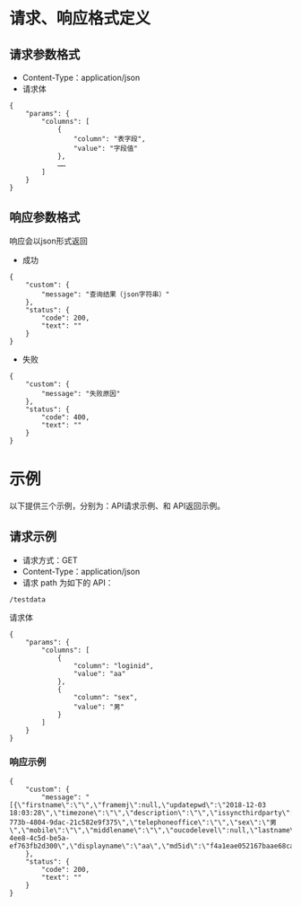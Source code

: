 # 请求、响应格式定义
## 请求参数格式
- Content-Type：application/json
- 请求体
```
{
    "params": {
        "columns": [
            {
                "column": "表字段", 
                "value": "字段值"
            },
            ……
        ]
    }
}
```


## 响应参数格式
响应会以json形式返回
- 成功
```
{
    "custom": {
        "message": "查询结果（json字符串）"
    },
    "status": {
        "code": 200,
        "text": ""
    }
}
```

- 失败
```
{
    "custom": {
        "message": "失败原因"
    },
    "status": {
        "code": 400,
        "text": ""
    }
}
```

# 示例
以下提供三个示例，分别为：API请求示例、和 API返回示例。
## 请求示例
- 请求方式：GET
- Content-Type：application/json
- 请求 path 为如下的 API：
```
/testdata
```
请求体
```
{
    "params": {
        "columns": [
            {
                "column": "loginid",
                "value": "aa"
            },
            {
                "column": "sex",
                "value": "男"
            }
        ]
    }
}
```

### 响应示例
```
{
    "custom": {
        "message": "[{\"firstname\":\"\",\"framemj\":null,\"updatepwd\":\"2018-12-03 18:03:28\",\"timezone\":\"\",\"description\":\"\",\"issyncthirdparty\":null,\"adloginid\":\"\",\"title\":\"\",\"password\":\"7B21848AC9AF35BE0DDB2D6B9FC3851934DB8420\",\"allowuseemail\":null,\"prelang\":\"\",\"ordernumber\":0,\"fax\":\"\",\"email\":\"\",\"isenabled\":1,\"leaderguid\":\"\",\"loginid\":\"aa\",\"ouguid\":\"5e64e497-773b-4804-9dac-21c582e9f375\",\"telephoneoffice\":\"\",\"sex\":\"男\",\"mobile\":\"\",\"middlename\":\"\",\"oucodelevel\":null,\"lastname\":\"\",\"userguid\":\"c7eeec05-4ee8-4c5d-be5a-ef763fb2d300\",\"displayname\":\"aa\",\"md5id\":\"f4a1eae052167baae68ca4cfca29be0b\",\"updatetime\":null,\"row_id\":null,\"telephonehome\":\"\"}]"
    },
    "status": {
        "code": 200,
        "text": ""
    }
}
```